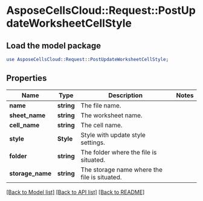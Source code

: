 # AsposeCellsCloud::Request::PostUpdateWorksheetCellStyle 

## Load the model package
```perl
use AsposeCellsCloud::Request::PostUpdateWorksheetCellStyle;
```

## Properties
Name | Type | Description | Notes
------------ | ------------- | ------------- | -------------
**name** | **string** | The file name. |
**sheet_name** | **string** | The worksheet name. |
**cell_name** | **string** | The cell name. |
**style** | **Style** | Style with update style settings. |
**folder** | **string** | The folder where the file is situated. |
**storage_name** | **string** | The storage name where the file is situated. |  

[[Back to Model list]](../README.md#documentation-for-requests) [[Back to API list]](../README.md#documentation-for-api-endpoints) [[Back to README]](../README.md)

